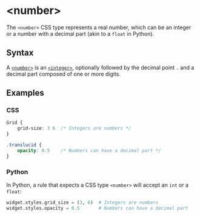 # &lt;number&gt;

The `<number>` CSS type represents a real number, which can be an integer or a number with a decimal part (akin to a `float` in Python).

## Syntax

A [`<number>`](./number.md) is an [`<integer>`](./integer.md), optionally followed by the decimal point `.` and a decimal part composed of one or more digits.

## Examples

### CSS

```css
Grid {
    grid-size: 3 6  /* Integers are numbers */
}

.translucid {
    opacity: 0.5    /* Numbers can have a decimal part */
}
```

### Python

In Python, a rule that expects a CSS type `<number>` will accept an `int` or a `float`:

```py
widget.styles.grid_size = (3, 6)  # Integers are numbers
widget.styles.opacity = 0.5       # Numbers can have a decimal part
```

